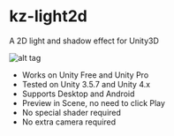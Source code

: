kz-light2d
==========

A 2D light and shadow effect for Unity3D

![alt tag](https://dl.dropboxusercontent.com/u/31448207/screenshots/Screen%20Shot%202014-03-14%20at%204.33.54%20PM.png)

- Works on Unity Free and Unity Pro
- Tested on Unity 3.5.7 and Unity 4.x
- Supports Desktop and Android
- Preview in Scene, no need to click Play
- No special shader required
- No extra camera required

